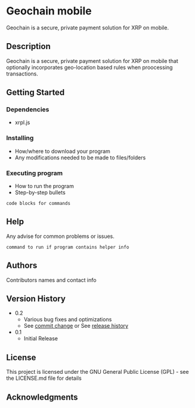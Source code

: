 # Geochain mobile

Geochain is a secure, private payment solution for XRP on mobile.

## Description

Geochain is a secure, private payment solution for XRP on mobile that optionally incorporates geo-location based rules when proocessing transactions.

## Getting Started

### Dependencies

* xrpl.js

### Installing

* How/where to download your program
* Any modifications needed to be made to files/folders

### Executing program

* How to run the program
* Step-by-step bullets
```
code blocks for commands
```

## Help

Any advise for common problems or issues.
```
command to run if program contains helper info
```

## Authors

Contributors names and contact info


## Version History

* 0.2
    * Various bug fixes and optimizations
    * See [commit change]() or See [release history]()
* 0.1
    * Initial Release

## License

This project is licensed under the GNU General Public License (GPL) - see the LICENSE.md file for details

## Acknowledgments

